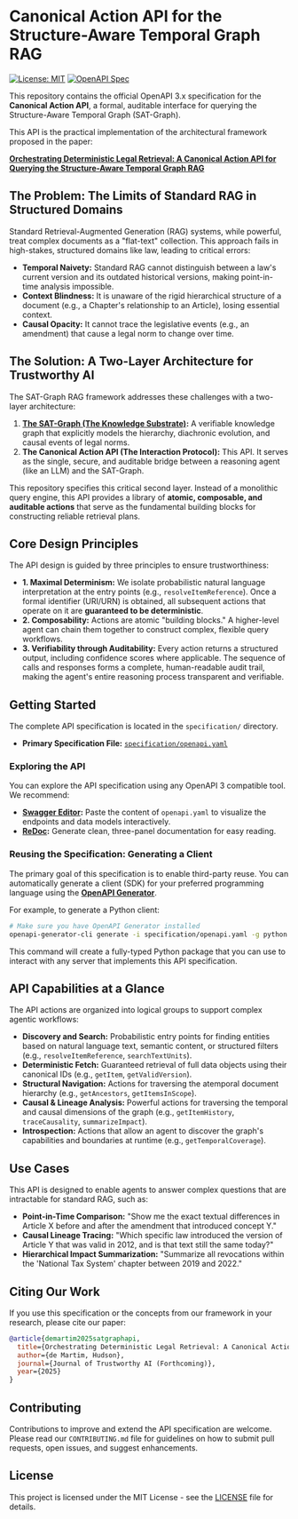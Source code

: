 # Canonical Action API for the Structure-Aware Temporal Graph RAG

[![License: MIT](https://img.shields.io/badge/License-MIT-yellow.svg)](https://opensource.org/licenses/MIT)
[![OpenAPI Spec](https://img.shields.io/badge/OpenAPI-3.0.3-blue.svg)](./specification/openapi.yaml)

This repository contains the official OpenAPI 3.x specification for the **Canonical Action API**, a formal, auditable interface for querying the Structure-Aware Temporal Graph (SAT-Graph).

This API is the practical implementation of the architectural framework proposed in the paper:

**[Orchestrating Deterministic Legal Retrieval: A Canonical Action API for Querying the Structure-Aware Temporal Graph RAG](https://example.com/link-to-your-paper)**

## The Problem: The Limits of Standard RAG in Structured Domains

Standard Retrieval-Augmented Generation (RAG) systems, while powerful, treat complex documents as a "flat-text" collection. This approach fails in high-stakes, structured domains like law, leading to critical errors:

-   **Temporal Naivety:** Standard RAG cannot distinguish between a law's current version and its outdated historical versions, making point-in-time analysis impossible.
-   **Context Blindness:** It is unaware of the rigid hierarchical structure of a document (e.g., a Chapter's relationship to an Article), losing essential context.
-   **Causal Opacity:** It cannot trace the legislative events (e.g., an amendment) that cause a legal norm to change over time.

## The Solution: A Two-Layer Architecture for Trustworthy AI

The SAT-Graph RAG framework addresses these challenges with a two-layer architecture:

1.  **[The SAT-Graph (The Knowledge Substrate)](https://arxiv.org/abs/2505.00039):** A verifiable knowledge graph that explicitly models the hierarchy, diachronic evolution, and causal events of legal norms.
2.  **The Canonical Action API (The Interaction Protocol):** This API. It serves as the single, secure, and auditable bridge between a reasoning agent (like an LLM) and the SAT-Graph.

This repository specifies this critical second layer. Instead of a monolithic query engine, this API provides a library of **atomic, composable, and auditable actions** that serve as the fundamental building blocks for constructing reliable retrieval plans.

## Core Design Principles

The API design is guided by three principles to ensure trustworthiness:

-   **1. Maximal Determinism:** We isolate probabilistic natural language interpretation at the entry points (e.g., `resolveItemReference`). Once a formal identifier (URI/URN) is obtained, all subsequent actions that operate on it are **guaranteed to be deterministic**.
-   **2. Composability:** Actions are atomic "building blocks." A higher-level agent can chain them together to construct complex, flexible query workflows.
-   **3. Verifiability through Auditability:** Every action returns a structured output, including confidence scores where applicable. The sequence of calls and responses forms a complete, human-readable audit trail, making the agent's entire reasoning process transparent and verifiable.

## Getting Started

The complete API specification is located in the `specification/` directory.

-   **Primary Specification File:** [`specification/openapi.yaml`](./specification/openapi.yaml)

### Exploring the API

You can explore the API specification using any OpenAPI 3 compatible tool. We recommend:

-   **[Swagger Editor](https://editor.swagger.io/):** Paste the content of `openapi.yaml` to visualize the endpoints and data models interactively.
-   **[ReDoc](https://redocly.github.io/redoc/):** Generate clean, three-panel documentation for easy reading.

### Reusing the Specification: Generating a Client

The primary goal of this specification is to enable third-party reuse. You can automatically generate a client (SDK) for your preferred programming language using the **[OpenAPI Generator](https://openapi-generator.tech/)**.

For example, to generate a Python client:

```bash
# Make sure you have OpenAPI Generator installed
openapi-generator-cli generate -i specification/openapi.yaml -g python -o ./generated-client/python
```

This command will create a fully-typed Python package that you can use to interact with any server that implements this API specification.

## API Capabilities at a Glance

The API actions are organized into logical groups to support complex agentic workflows:

-   **Discovery and Search:** Probabilistic entry points for finding entities based on natural language text, semantic content, or structured filters (e.g., `resolveItemReference`, `searchTextUnits`).
-   **Deterministic Fetch:** Guaranteed retrieval of full data objects using their canonical IDs (e.g., `getItem`, `getValidVersion`).
-   **Structural Navigation:** Actions for traversing the atemporal document hierarchy (e.g., `getAncestors`, `getItemsInScope`).
-   **Causal & Lineage Analysis:** Powerful actions for traversing the temporal and causal dimensions of the graph (e.g., `getItemHistory`, `traceCausality`, `summarizeImpact`).
-   **Introspection:** Actions that allow an agent to discover the graph's capabilities and boundaries at runtime (e.g., `getTemporalCoverage`).

## Use Cases

This API is designed to enable agents to answer complex questions that are intractable for standard RAG, such as:

-   **Point-in-Time Comparison:** "Show me the exact textual differences in Article X before and after the amendment that introduced concept Y."
-   **Causal Lineage Tracing:** "Which specific law introduced the version of Article Y that was valid in 2012, and is that text still the same today?"
-   **Hierarchical Impact Summarization:** "Summarize all revocations within the 'National Tax System' chapter between 2019 and 2022."

## Citing Our Work

If you use this specification or the concepts from our framework in your research, please cite our paper:

```bibtex
@article{demartim2025satgraphapi,
  title={Orchestrating Deterministic Legal Retrieval: A Canonical Action API for Querying the Structure-Aware Temporal Graph RAG},
  author={de Martim, Hudson},
  journal={Journal of Trustworthy AI (Forthcoming)},
  year={2025}
}
```

## Contributing

Contributions to improve and extend the API specification are welcome. Please read our `CONTRIBUTING.md` file for guidelines on how to submit pull requests, open issues, and suggest enhancements.

## License

This project is licensed under the MIT License - see the [LICENSE](./LICENSE) file for details.